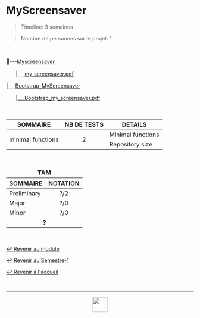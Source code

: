# MyScreensaver

> Timeline: 3 semaines

> Nombre de personnes sur le projet: 1

<br>

📂---[Myscreensaver](https://github.com/Studio-17/Epitech-Subjects/tree/main/Semester-1/B-MUL-100/MyScreensaver/MyScreensaver)

ㅤㅤ|\_\_\_[my_screensaver.pdf](https://github.com/Studio-17/Epitech-Subjects/blob/main/Semester-1/B-MUL-100/MyScreensaver/MyScreensaver/my_screensaver.pdf)

|\_\_\_[Bootstrap_MyScreensaver](https://github.com/Studio-17/Epitech-Subjects/tree/main/Semester-1/B-MUL-100/MyScreensaver/Bootstrap_MyScreensaver)

ㅤㅤ|\_\_\_[Bootstrap_my_screensaver.pdf](https://github.com/Studio-17/Epitech-Subjects/blob/main/Semester-1/B-MUL-100/MyScreensaver/Bootstrap_MyScreensaver/Bootstrap_my_screensaver.pdf)

<br>

<table align="center">
    <thead>
        <tr>
            <th>SOMMAIRE</th>
            <th>NB DE TESTS</th>
            <th>DETAILS</th>
        </tr>
    </thead>
    <tbody>
        <tr>
            <td rowspan="2">minimal functions</td>
            <td rowspan="2" style="text-align: center;">2</td>
            <td>Minimal functions</td>
        </tr>
        <tr>
            <td>Repository size</td>
        </tr>
    </tbody>
</table>

<br>

<table align="center">
    <thead>
    <tr>
            <td colspan="2" align="center"><strong>TAM</strong></td>
    </tr>
        <tr>
            <th>SOMMAIRE</th>
            <th>NOTATION</th>
        </tr>
    </thead>
    <tbody>
        <tr>
            <td rowspan="1">Preliminary</td>
            <td rowspan="1" style="text-align: center;">?/2</td>
        </tr>
        <tr>
            <td rowspan="1">Major</td>
            <td rowspan="1" style="text-align: center;">?/0</td>
        </tr>
        <tr>
            <td rowspan="1">Minor</td>
            <td rowspan="1" style="text-align: center;">?/0</td>
        </tr>
        <tr>
            <td colspan="2" align="center"><strong>?</strong></td>
        </tr>
    </tbody>
</table>

<br>

[↩️ Revenir au module](https://github.com/Studio-17/Epitech-Subjects/tree/main/Semester-1/B-MUL-100)

[↩️ Revenir au Semestre-1](https://github.com/Studio-17/Epitech-Subjects/tree/main/Semester-1)

[↩️ Revenir à l'accueil](https://github.com/Studio-17/Epitech-Subjects)

<br>

---

<div align="center">

<a href="https://github.com/Studio-17" target="_blank"><img src="../../../voc17.gif" width="40"></a>

</div>
